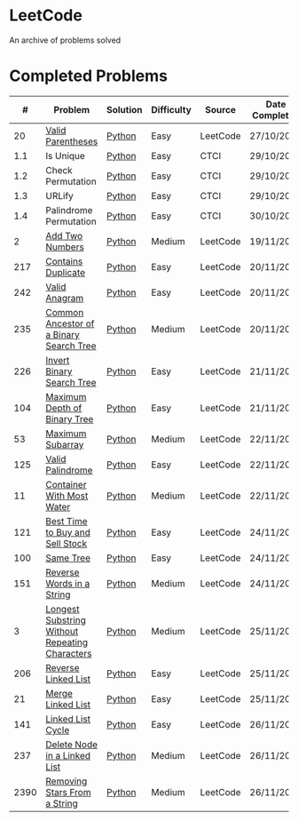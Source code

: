 # LeetCode
An archive of problems solved

# Completed Problems
| # | Problem | Solution | Difficulty | Source | Date Completed |
|---| ----- | -------- | ---------- | -------------- | -------------- |
| 20 | [Valid Parentheses](https://leetcode.com/problems/valid-parentheses/) | [Python](./Solutions/LeetCode/Stack/ValidParentheses.py) | Easy | LeetCode | 27/10/2023 |
| 1.1 | Is Unique | [Python](./Solutions/CTCI/ArraysStrings/isUnique.py) | Easy | CTCI | 29/10/2023 |
| 1.2 | Check Permutation | [Python](./Solutions/CTCI/ArraysStrings/checkPermutation.py) | Easy | CTCI | 29/10/2023 |
| 1.3 | URLify | [Python](./Solutions/CTCI/ArraysStrings/URLify.py) | Easy | CTCI | 29/10/2023 |
| 1.4 | Palindrome Permutation | [Python](./Solutions/CTCI/ArraysStrings/palindromePermutation.py) | Easy | CTCI | 30/10/2023 |
| 2 | [Add Two Numbers](https://leetcode.com/problems/add-two-numbers) | [Python](./Solutions/LeetCode/LinkedList/AddTwoNumbers.py) | Medium | LeetCode | 19/11/2023 |
| 217 | [Contains Duplicate](https://leetcode.com/problems/contains-duplicate) | [Python](./Solutions/LeetCode/ArrayHashing/ContainsDuplicate.py) | Easy | LeetCode | 20/11/2023 |
| 242 | [Valid Anagram](https://leetcode.com/problems/valid-anagram) | [Python](./Solutions/LeetCode/ArrayHashing/ValidAnagram.py) | Easy | LeetCode | 20/11/2023 |
| 235 | [Common Ancestor of a Binary Search Tree](https://leetcode.com/problems/lowest-common-ancestor-of-a-binary-search-tree) | [Python](./Solutions/LeetCode/Trees/LowestComAncestor.py) | Medium | LeetCode | 20/11/2023 |
| 226 | [Invert Binary Search Tree](https://leetcode.com/problems/invert-binary-tree) | [Python](./Solutions/LeetCode/Trees/InvertBinaryTree.py) | Easy | LeetCode | 21/11/2023 |
| 104 | [Maximum Depth of Binary Tree](https://leetcode.com/problems/maximum-depth-of-binary-tree) | [Python](./Solutions/LeetCode/Trees/MaxDepth.py) | Easy | LeetCode | 21/11/2023 |
| 53 | [Maximum Subarray](https://leetcode.com/problems/maximum-subarray) | [Python](./Solutions/LeetCode/ArrayHashing/MaximumSubarray.py) | Medium | LeetCode | 22/11/2023 |
| 125 | [Valid Palindrome](https://leetcode.com/problems/valid-palindrome) | [Python](./Solutions/LeetCode/ArrayHashing/ValidPalindrome.py) | Easy | LeetCode | 22/11/2023 |
| 11 | [Container With Most Water](https://leetcode.com/problems/container-with-most-water) | [Python](./Solutions/LeetCode/ArrayHashing/ContainerMostWater.py) | Medium | LeetCode | 22/11/2023 |
| 121 | [Best Time to Buy and Sell Stock](https://leetcode.com/problems/best-time-to-buy-and-sell-stock) | [Python](./Solutions/LeetCode/SlidingWindow/BestStock.py) | Easy | LeetCode | 24/11/2023 |
| 100 | [Same Tree](https://leetcode.com/problems/same-tree) | [Python](./Solutions/LeetCode/Trees/IsSameTree.py) | Easy | LeetCode | 24/11/2023 |
| 151 | [Reverse Words in a String](https://leetcode.com/problems/reverse-words-in-a-string) | [Python](./Solutions/LeetCode/ArrayHashing/ReverseWords.py) | Medium | LeetCode | 24/11/2023 |
| 3 | [Longest Substring Without Repeating Characters](https://leetcode.com/problems/longest-substring-without-repeating-characters) | [Python](./Solutions/LeetCode/SlidingWindow/LongestSubstring.py) | Medium | LeetCode | 25/11/2023 |
| 206 | [Reverse Linked List](https://leetcode.com/problems/reverse-linked-list) | [Python](./Solutions/LeetCode/LinkedList/ReverseLinkedList.py) | Easy | LeetCode | 25/11/2023 |
| 21 | [Merge Linked List](https://leetcode.com/problems/merge-two-sorted-lists) | [Python](./Solutions/LeetCode/LinkedList/ReverseLinkedList.py) | Easy | LeetCode | 25/11/2023 |
| 141 | [Linked List Cycle](https://leetcode.com/problems/linked-list-cycle) | [Python](./Solutions/LeetCode/LinkedList/ContainsCycle.py) | Easy | LeetCode | 26/11/2023 |
| 237 | [Delete Node in a Linked List](https://leetcode.com/problems/delete-node-in-a-linked-list) | [Python](./Solutions/LeetCode/LinkedList/DeleteNode.py) | Medium | LeetCode | 26/11/2023 |
| 2390 | [Removing Stars From a String](https://leetcode.com/problems/removing-stars-from-a-string) | [Python](./Solutions/LeetCode/Strings/RemoveStars.py) | Medium | LeetCode | 26/11/2023 |
